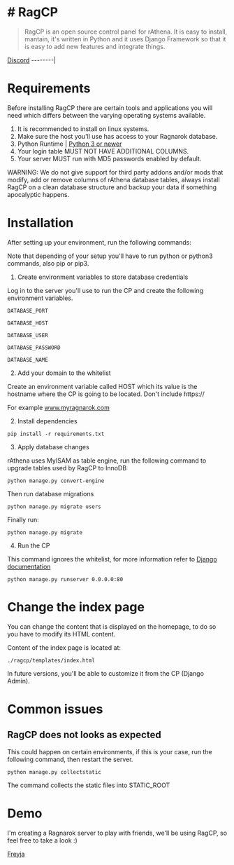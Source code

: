 # # RagCP
> RagCP is an open source control panel for rAthena. It is easy to install, mantain, it's written in Python and it uses Django Framework so that it is easy to add new features and integrate things.

[Discord](https://discord.gg/2Y92RMS)
--------|

# Requirements
Before installing RagCP there are certain tools and applications you will need which
differs between the varying operating systems available.

1. It is recommended to install on linux systems.
2. Make sure the host you'll use has access to your Ragnarok database.
3. Python Runtime | [Python 3 or newer](https://www.python.org/downloads/)
4. Your login table MUST NOT HAVE ADDITIONAL COLUMNS.
5. Your server MUST run with MD5 passwords enabled by default.

WARNING: We do not give support for third party addons and/or mods that modify, add or remove columns of rAthena database tables, always install RagCP on a clean database structure and backup your data if something apocalyptic happens. 

# Installation

After setting up your environment, run the following commands:

Note that depending of your setup you'll have to run python or python3 commands, also pip or pip3.

1. Create environment variables to store database credentials

Log in to the server you'll use to run the CP and create the following environment variables.

`DATABASE_PORT`

`DATABASE_HOST`

`DATABASE_USER`

`DATABASE_PASSWORD`

`DATABASE_NAME`

2. Add your domain to the whitelist

Create an environment variable called HOST which its value is the hostname where the CP is going to be located. Don't include https://

For example www.myragnarok.com

2. Install dependencies

`pip install -r requirements.txt`

3. Apply database changes

rAthena uses MyISAM as table engine, run the following command to upgrade tables used by RagCP to InnoDB

`python manage.py convert-engine`

Then run database migrations

`python manage.py migrate users`

Finally run:

`python manage.py migrate`

4. Run the CP

This command ignores the whitelist, for more information refer to [Django documentation](https://docs.djangoproject.com/en/3.0/ref/django-admin/)

`python manage.py runserver 0.0.0.0:80`

# Change the index page

You can change the content that is displayed on the homepage, to do so you have to modify its HTML content.

Content of the index page is located at:

`./ragcp/templates/index.html`

In future versions, you'll be able to customize it from the CP (Django Admin).

# Common issues

## RagCP does not looks as expected

This could happen on certain environments, if this is your case, run the following command, then restart the server.

`python manage.py collectstatic`

The command collects the static files into STATIC_ROOT

# Demo
I'm creating a Ragnarok server to play with friends, we'll be using RagCP, so feel free to take a look :)

[Freyja](https://freyja-ro.herokuapp.com)
